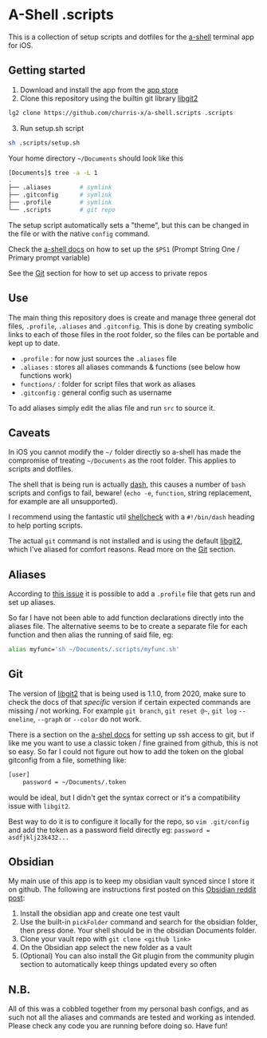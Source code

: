 # A-Shell .scripts

This is a collection of setup scripts and dotfiles for the [a-shell](https://github.com/holzschu/a-shell) terminal app for iOS.

## Getting started
1. Download and install the app from the [app store](https://holzschu.github.io/a-Shell_iOS/)
2. Clone this repository using the builtin git library [libgit2](https://github.com/libgit2/libgit2)
```sh
lg2 clone https://github.com/churris-x/a-shell.scripts .scripts
```
3. Run setup.sh script
```sh
sh .scripts/setup.sh
```

Your home directory `~/Documents` should look like this
```sh
[Documents]$ tree -a -L 1
.
├── .aliases        # symlink
├── .gitconfig      # symlink
├── .profile        # symlink
└── .scripts        # git repo
```

The setup script automatically sets a "theme", but this can be changed in the file or with the native `config` command.

Check the [a-shell docs](https://bianshen00009.gitbook.io/a-guide-to-a-shell/basic-tutorials/configure-the-shell#define-the-prompt) on how to set up the `$PS1` (Prompt String One / Primary prompt variable)

See the [Git](#git) section for how to set up access to private repos

## Use
The main thing this repository does is create and manage three general dot files, `.profile`, `.aliases` and `.gitconfig`. This is done by creating symbolic links to each of those files in the root folder, so the files can be portable and kept up to date.

- `.profile` : for now just sources the `.aliases` file
- `.aliases` : stores all aliases commands & functions (see below how functions work)
- `functions/` : folder for script files that work as aliases
- `.gitconfig` : general config such as username

To add aliases simply edit the alias file and run `src` to source it.

## Caveats
In iOS you cannot modify the `~/` folder directly so a-shell has made the compromise of treating `~/Documents` as the root folder. This applies to scripts and dotfiles.

The shell that is being run is actually [dash](https://manpages.ubuntu.com/manpages/focal/en/man1/sh.1.html), this causes a number of `bash` scripts and configs to fail, beware! (`echo -e`, `function`, string replacement, for example are all unsupported).

I recommend using the fantastic util [shellcheck](https://www.shellcheck.net/) with a `#!/bin/dash` heading to help porting scripts.

The actual `git` command is not installed and is using the default [libgit2](https://github.com/libgit2/libgit2), which I've aliased for comfort reasons. Read more on the [Git](#git) section.

## Aliases
According to [this issue](https://github.com/holzschu/a-shell/issues/40) it is possible to add a `.profile` file that gets run and set up aliases.

So far I have not been able to add function declarations directly into the aliases file. The alternative seems to be to create a separate file for each function and then alias the running of said file, eg:

```sh
alias myfunc='sh ~/Documents/.scripts/myfunc.sh'
```

## Git
The version of [libgit2](https://github.com/libgit2/libgit2) that is being used is 1.1.0, from 2020, make sure to check the docs of that _specific_ version if certain expected commands are missing / not working. For example `git branch`, `git reset @~`, `git log` `--oneline`, `--graph` or `--color` do not work.

There is a section on the [a-shel docs](https://bianshen00009.gitbook.io/a-guide-to-a-shell/basic-tutorials/configure-lg2-for-version-controlling#ssh-configuration) for setting up ssh access to git, but if like me you want to use a classic token / fine grained from github, this is not so easy. So far I could not figure out how to add the token on the global gitconfig from a file, something like:
```sh
[user]
    password = ~/Documents/.token
``` 
would be ideal, but I didn't get the syntax correct or it's a compatibility issue with `libgit2`.

Best way to do it is to configure it locally for the repo, so `vim .git/config` and add the token as a password field directly eg: `password = asdfjklj23k432...`

## Obsidian
My main use of this app is to keep my obsidian vault synced since I store it on github. The following are instructions first posted on this [Obsidian reddit post](https://www.reddit.com/r/ObsidianMD/comments/178gj3f/achieved_free_synchronization_of_my_obsidian/#:~:text=Steps%20to%20Synchronize%20Your%20Obsidian%20Vault%3A&text=Open%20the%20%22a%2Dshell%22,URL%20of%20the%20repository'.%22):

1. Install the obsidian app and create one test vault
2. Use the built-in `pickFolder` command and search for the obsidian folder, then press done. Your shell should be in the obsidian Documents folder.
3. Clone your vault repo with `git clone <github link>`
4. On the Obsidian app select the new folder as a vault
5. (Optional) You can also install the Git plugin from the community plugin section to automatically keep things updated every so often

## N.B.
All of this was a cobbled together from my personal bash configs, and as such not all the aliases and commands are tested and working as intended. Please check any code you are running before doing so. Have fun!

